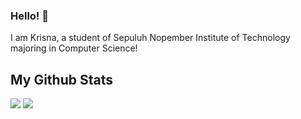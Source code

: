 ### Hello! 👋

<!--
**putukrisna6/putukrisna6** is a ✨ _special_ ✨ repository because its `README.md` (this file) appears on your GitHub profile.

Here are some ideas to get you started:

- 🔭 I’m currently working on ...
- 🌱 I’m currently learning ...
- 👯 I’m looking to collaborate on ...
- 🤔 I’m looking for help with ...
- 💬 Ask me about ...
- 📫 How to reach me: ...
- 😄 Pronouns: ...
- ⚡ Fun fact: ...
-->
I am Krisna, a student of Sepuluh Nopember Institute of Technology majoring in Computer Science!

## My Github Stats
<p>
  <img src="https://github-readme-stats.vercel.app/api/top-langs/?username=putukrisna6&hide_border=true&hide=html,css" />
  <img src="https://github-readme-stats.vercel.app/api?username=putukrisna6&line_height=27&count_private=true&hide_border=true&show_icons=true">
</p>
